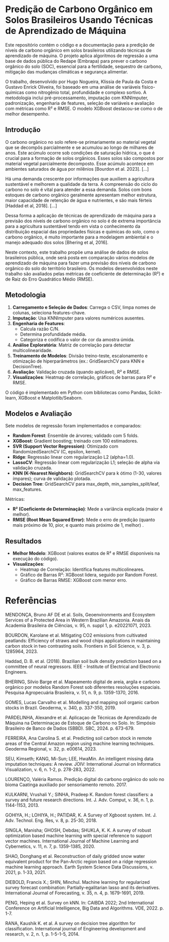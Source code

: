 # Predição de Carbono Orgânico em Solos Brasileiros Usando Técnicas de Aprendizado de Máquina



Este repositório contém o código e a documentação para a predição de níveis de carbono orgânico em solos brasileiros utilizando técnicas de aprendizado de máquina. O projeto aplica algoritmos de regressão a uma base de dados pública do Redape (Embrapa) para prever o carbono orgânico do solo (SOC), essencial para a fertilidade, sequestro de carbono, mitigação das mudanças climáticas e segurança alimentar.

O trabalho, desenvolvido por Hugo Nogueira, Klissia de Paula da Costa e Gustavo Enrick Oliveira, foi baseado em uma análise de variáveis físico-químicas como nitrogênio total, profundidade e complexo sortivo. A metodologia inclui pré-processamento, imputação com KNNImputer, padronização, engenharia de features, seleção de variáveis e avaliação com métricas como R² e RMSE. O modelo XGBoost destacou-se como o de melhor desempenho.


## Introdução
O carbono orgânico no solo refere-se primariamente ao material vegetal que se decompôs parcialmente e se acumulou ao longo de milhares de anos. Este acúmulo ocorre sob condições de saturação hídrica, o que é crucial para a formação de solos orgânicos. Esses solos são compostos por material vegetal parcialmente decomposto. Esse acúmulo acontece em ambientes saturados de água por milênios [Bourdon et al. 2023].
[...]

Há uma demanda crescente por informações que auxiliem a agricultura sustentável e melhorem a qualidade da terra. A compreensão do ciclo do carbono no solo é vital para atender a essa demanda. Solos com bons estoques de carbono orgânico geralmente apresentam melhor estrutura, maior capacidade de retenção de água e nutrientes, e são mais férteis [Haddad et al, 2018]. 
[...]

Dessa forma a aplicação de técnicas de aprendizado de máquina para a previsão dos níveis de carbono orgânico no solo é de extrema importância para a agricultura sustentável tendo em vista o conhecimento da distribuição espacial das propriedades físicas e químicas do solo, como o carbono orgânico, é muito importante para a modelagem ambiental e o manejo adequado dos solos [Bhering et al, 2016].

Neste contexto, este trabalho propõe uma análise de dados de solos brasileiros pública, onde será posta em comparação vários modelos de aprendizado de máquina para fazer uma previsão dos níveis de carbono orgânico do solo do território brasileiro. Os modelos desenvolvidos neste trabalho são avaliados pelas métricas de coeficiente de determinação (R²) e de Raiz do Erro Quadrático Médio (RMSE).

## Metodologia
1. **Carregamento e Seleção de Dados**: Carrega o CSV, limpa nomes de colunas, seleciona features-chave.
2. **Imputação**: Usa KNNImputer para valores numéricos ausentes.
3. **Engenharia de Features**:
   - Calcula razão C/N.
   - Determina profundidade média.
   - Categoriza e codifica o valor de cor da amostra úmida.
4. **Análise Exploratória**: Matriz de correlação para detectar multicolinearidade.
5. **Treinamento de Modelos**: Divisão treino-teste, escalonamento e otimização de hiperparâmetros (ex.: GridSearchCV para KNN e DecisionTree).
6. **Avaliação**: Validação cruzada (quando aplicável), R² e RMSE.
7. **Visualizações**: Heatmap de correlação, gráficos de barras para R² e RMSE.

O código é implementado em Python com bibliotecas como Pandas, Scikit-learn, XGBoost e Matplotlib/Seaborn.

## Modelos e Avaliação
Sete modelos de regressão foram implementados e comparados:
- **Random Forest**: Ensemble de árvores; validado com 5 folds.
- **XGBoost**: Gradient boosting; treinado com 100 estimadores.
- **SVR (Support Vector Regression)**: Otimizado com RandomizedSearchCV (C, epsilon, kernel).
- **Ridge**: Regressão linear com regularização L2 (alpha=1.0).
- **LassoCV**: Regressão linear com regularização L1; seleção de alpha via validação cruzada.
- **KNN (K-Nearest Neighbors)**: GridSearchCV para k ótimo (1-30, valores ímpares); curva de validação plotada.
- **Decision Tree**: GridSearchCV para max_depth, min_samples_split/leaf, max_features.

Métricas:
- **R² (Coeficiente de Determinação)**: Mede a variância explicada (maior é melhor).
- **RMSE (Root Mean Squared Error)**: Mede o erro de predição (quanto mais próximo de 10, pior, e quanto mais próximo de 1, melhor) .

## Resultados
- **Melhor Modelo**: XGBoost (valores exatos de R² e RMSE disponíveis na execução do código).
- **Visualizações**:
  - Heatmap de Correlação: Identifica features multicolineares.
  - Gráfico de Barras R²: XGBoost lidera, seguido por Random Forest.
  - Gráfico de Barras RMSE: XGBoost com menor erro.

# Referências

MENDONÇA, Bruno AF DE et al. Soils, Geoenvironments and Ecosystem Services of a Protected Area in Western Brazilian Amazonia. Anais da Academia Brasileira de Ciências, v. 95, n. suppl 1, p. e20221071, 2023.

BOURDON, Karolane et al. Mitigating CO2 emissions from cultivated peatlands: Efficiency of straws and wood chips applications in maintaining carbon stock in two contrasting soils. Frontiers in Soil Science, v. 3, p. 1285964, 2023.

Haddad, D. B. et al. (2018). Brazilian soil bulk density prediction based on a committee
	of neural regressors. IEEE - Institute of Electrical and Electronic Engineers.

BHERING, Silvio Barge et al. Mapeamento digital de areia, argila e carbono orgânico por modelos Random Forest sob diferentes resoluções espaciais. Pesquisa Agropecuária Brasileira, v. 51, n. 9, p. 1359-1370, 2016.

GOMES, Lucas Carvalho et al. Modelling and mapping soil organic carbon stocks in Brazil. Geoderma, v. 340, p. 337-350, 2019.

PARDELINHA, Alexandre et al. Aplicaçao de Técnicas de Aprendizado de Máquina na Determinaçao de Estoque de Carbono no Solo. In: Simpósio Brasileiro de Banco de Dados (SBBD). SBC, 2024. p. 673-679.

FERREIRA, Ana Carolina S. et al. Predicting soil carbon stock in remote areas of the Central Amazon region using machine learning techniques. Geoderma Regional, v. 32, p. e00614, 2023.

SEU, Kimseth; KANG, Mi-Sun; LEE, HwaMin. An intelligent missing data imputation techniques: A review. JOIV: International Journal on Informatics Visualization, v. 6, n. 1-2, p. 278-283, 2022.

LOURENÇO, Valéria Ramos. Predição digital do carbono orgânico do solo no bioma Caatinga auxiliado por sensoriamento remoto. 2017.

KULKARNI, Vrushali Y.; SINHA, Pradeep K. Random forest classifiers: a survey and future research directions. Int. J. Adv. Comput, v. 36, n. 1, p. 1144-1153, 2013.

GOHIYA, H.; LOHIYA, H.; PATIDAR, K. A Survey of Xgboost system. Int. J. Adv. Technol. Eng. Res, v. 8, p. 25-30, 2018.

SINGLA, Manisha; GHOSH, Debdas; SHUKLA, K. K. A survey of robust optimization based machine learning with special reference to support vector machines. International Journal of Machine Learning and Cybernetics, v. 11, n. 7, p. 1359-1385, 2020.

SHAO, Donghang et al. Reconstruction of daily gridded snow water equivalent product for the Pan-Arctic region based on a ridge regression machine learning approach. Earth System Science Data Discussions, v. 2021, p. 1-33, 2021.

DIEBOLD, Francis X.; SHIN, Minchul. Machine learning for regularized survey forecast combination: Partially-egalitarian lasso and its derivatives. International Journal of Forecasting, v. 35, n. 4, p. 1679-1691, 2019.

PENG, Heping et al. Survey on kNN. In: CAIBDA 2022; 2nd International Conference on Artificial Intelligence, Big Data and Algorithms. VDE, 2022. p. 1-7.

RANA, Kaushik K. et al. A survey on decision tree algorithm for classification. International journal of Engineering development and research, v. 2, n. 1, p. 1-5-1-5, 2014.

